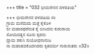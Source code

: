 +++
title = "032 ಭೀಮಸೇನನ ದಳಪತಿಯ"

+++
ಭೀಮಸೇನನ ದಳಪತಿಯ ಸಂ  
ಗ್ರಾಮ ಮಸೆದುದು ಮತ್ತೆ ಕೈಕೊಳ  
ಲೀ ಮಹಾರಥರೆನುತ ಕೈ ಬೀಸಿದನು ಕುರುರಾಯ  
ಸೋಮದತ್ತನ ಸೂನು ಕೃಪನು  
ದ್ದಾಮ ಶಕುನಿ ಸುಯೋಧನಾನುಜ  
ನಾ ಮಹಾಹವಕೊದಗಿದರು ಕೃತವರ್ಮ ಗುರುಸುತರು    ॥32॥